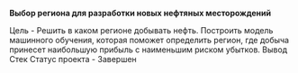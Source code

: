 

**Выбор региона для разработки новых нефтяных месторождений**

Цель - Решить в каком регионе добывать нефть. Построить модель машинного обучения, которая поможет определить регион, где добыча принесет наибольшую прибыль с наименьшим риском убытков.
Вывод
Стек
Статус проекта - Завершен


